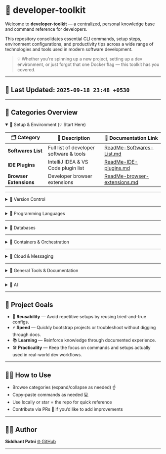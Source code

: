 # 🚀 developer-toolkit

Welcome to **developer-toolkit** — a centralized, personal knowledge base and command reference for developers.

This repository consolidates essential CLI commands, setup steps, environment configurations, and productivity tips across a wide range of technologies and tools used in modern software development.

> 💡 Whether you're spinning up a new project, setting up a dev environment, or just forgot that one Docker flag — this toolkit has you covered.

---

## 📅 Last Updated: `2025-09-18 23:48 +0530`

---

## 📁 Categories Overview

<details open>
<summary>🔹 Setup & Environment (💡 Start Here)</summary>

| 🗂️ Category            | 📄 Description                          | 🔗 Documentation Link                                                |
| ---------------------- | --------------------------------------- | -------------------------------------------------------------------- |
| **Softwares List**     | Full list of developer software & tools | [ReadMe-Softwares-List.md](./Setup/ReadMe-Softwares-List.md)         |
| **IDE Plugins**        | IntelliJ IDEA & VS Code plugin list     | [ReadMe-IDE-plugins.md](./Setup/ReadMe-IDE-plugins.md)               |
| **Browser Extensions** | Developer browser extensions            | [ReadMe-browser-extensions.md](./Setup/ReadMe-browser-extensions.md) |

</details>

---

<details>
<summary>🔹 Version Control</summary>

| 🗂️ Category          | 📄 Description                                              | 🔗 Documentation Link                                      |
| -------------------- | ----------------------------------------------------------- | ---------------------------------------------------------- |
| **Git**              | Version control basics, setup, shortcuts, and CLI usage     | [git-commands.md](./Git/git-commands.md)                   |
| **GitHub CLI**       | Manage repos, issues, PRs directly from the terminal        | [github-cli.md](./Git/github-cli.md)                       |
| **GitHub Flow**      | Simple workflow with main + feature branches                | [github-best-practices.md](./Git/github-best-practices.md) |
| **Git Hooks**        | Automate tasks on commit, push, or merge (pre-commit, etc.) | [git-hooks.md](./Git/git-hooks.md)                         |
| **GitHub Workflows** | CI/CD, automation, linting, releases with GitHub Actions    | [github-workflows.md](./Git/github-workflows.md)           |

</details>

---

<details>
<summary>🔹 Programming Languages</summary>

| 🗂️ Category | 📄 Description                                                | 🔗 Documentation Link                                             |
| ----------- | ------------------------------------------------------------- | ----------------------------------------------------------------- |
| **Java**    | Java CLI usage, builds, and environment setup                 | [java-commands-windows.md](./Java/java-commands-windows.md)       |
| **Python**  | Virtual environments, pip, and commands for Python            | [python-commands-windows.md](./Python/python-commands-windows.md) |
| **React**   | React CLI commands, tooling setup, and tips                   | [react-commands.md](./React/react-commands.md)                    |
| **React**   | React project standards, folder structure, and best practices | [react-best-practices.md](./React/react-best-practices.md)        |

</details>

---

<details>
<summary>🔹 Databases</summary>

| 🗂️ Category    | 📄 Description                                 | 🔗 Documentation Link                                                                                                                                              |
| -------------- | ---------------------------------------------- | ------------------------------------------------------------------------------------------------------------------------------------------------------------------ |
| **PostgreSQL** | PgAdmin setup, DB commands, and best practices | [PgAdmin](https://www.pgadmin.org/download/) (external)                                                                                                            |
| **MongoDB**    | Common commands, queries, and setup (Windows)  | [README-MongoDB-Commands-Windows.md](./MongoDB/README-MongoDB-Commands-Windows.md)<br>[README-MongoDB-Setup-Windows.md](./MongoDB/README-MongoDB-Setup-Windows.md) |

</details>

---

<details>
<summary>🔹 Containers & Orchestration</summary>

| 🗂️ Category    | 📄 Description                                                              | 🔗 Documentation Link                                                         |
| -------------- | --------------------------------------------------------------------------- | ----------------------------------------------------------------------------- |
| **Docker**     | Commands, setup, Dockerfile basics                                          | [docker-commands.md](./Docker/docker-commands.md)                             |
| **Docker**     | Full Windows installation & container management guide                      | [README-Docker-Windows.md](./Docker/README-Docker-Windows.md)                 |
| **Kubernetes** | Kubectl usage, Minikube commands, deployments, services, cluster management | [kubernetes-commands.md](./Kubernetes/kubernetes-commands.md)                 |
| **Kubernetes** | Full Windows guide for Minikube setup & cluster management                  | [README-K8S-Minikube-Windows.md](./Kubernetes/README-K8S-Minikube-Windows.md) |

</details>

---

<details>
<summary>🔹 Cloud & Messaging</summary>

| 🗂️ Category      | 📄 Description                                                    | 🔗 Documentation Link                                                     |
| ---------------- | ----------------------------------------------------------------- | ------------------------------------------------------------------------- |
| **AWS Kinesis**  | LocalStack-based Kinesis setup, CLI commands, and troubleshooting | [kinesis-commands.md](./AWS/Kinesis/kinesis-commands.md)                  |
| **AWS SQS**      | LocalStack-based SQS setup, CLI commands, and troubleshooting     | [sqs-commands.md](./AWS/SQS/sqs-commands.md)                              |
| **Apache Kafka** | Kafka setup (Windows), topic mgmt, producers/consumers, debugging | [kafka-command-windows.md](./AWS/Apache%20Kafka/kafka-command-windows.md) |

</details>

---

<details>
<summary>🔹 General Tools & Documentation</summary>

| 🗂️ Category       | 📄 Description                           | 🔗 Documentation Link                                                                      |
| ----------------- | ---------------------------------------- | ------------------------------------------------------------------------------------------ |
| **General Tools** | Terminal tips, VS Code setup, utilities  | [windows-terminal-commands.md](./General%20Tools/windows-terminal-commands.md)             |
| **Documentation** | References, best practices, setup guides | [official-documentation-reference.md](./Documentation/official-documentation-reference.md) |

</details>

---

<details>
<summary>🔹 AI</summary>

| 🗂️ Category        | 📄 Description                                      | 🔗 Documentation Link                                        |
| ------------------ | --------------------------------------------------- | ------------------------------------------------------------ |
| **GitHub Copilot** | Best practices for using GitHub Copilot effectively | [best-practices.md](./AI/GitHub%20Copilot/best-practices.md) |
| **GitHub Copilot** | Useful commands and shortcuts for GitHub Copilot    | [commands.md](./AI/GitHub%20Copilot/commands.md)             |
| **GitHub Copilot** | Overview of Copilot models and their best uses      | [model-usages.md](./AI/GitHub%20Copilot/model-usages.md)     |
| **ChatGPT**        | Best practices for interacting with ChatGPT         | [best-practices.md](./AI/ChatGPT/best-practices.md)          |
| **ChatGPT**        | Overview of ChatGPT models and their best uses      | [model-usages.md](./AI/ChatGPT/model-usages.md)              |

</details>

---

## 🎯 Project Goals

- 🔁 **Reusability** — Avoid repetitive setups by reusing tried-and-true configs.
- ⚡ **Speed** — Quickly bootstrap projects or troubleshoot without digging through docs.
- 📚 **Learning** — Reinforce knowledge through documented experience.
- 🛠️ **Practicality** — Keep the focus on commands and setups actually used in real-world dev workflows.

---

## 🙋‍♂️ How to Use

- Browse categories (expand/collapse as needed) ☝️
- Copy-paste commands as needed 💻
- Use locally or star ⭐ the repo for quick reference
- Contribute via PRs 🔧 if you’d like to add improvements

---

## 🧑‍💻 Author

**Siddhant Patni**
[🌐 GitHub](https://github.com/siddhantpatni0407)

---
